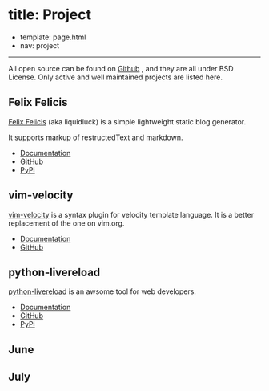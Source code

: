 # title: Project

- template: page.html
- nav: project

--------------

All open source can be found on [Github](https://github.com/lepture) ,
and they are all under BSD License.
Only active and well maintained projects are listed here.


## Felix Felicis

[Felix Felicis](http://lepture.com/project/liquidluck/) (aka liquidluck)
is a simple lightweight static blog generator.

It supports markup of restructedText and markdown.

+ [Documentation](https://github.com/lepture/liquidluck/wiki)
+ [GitHub](https://github.com/lepture/liquidluck)
+ [PyPi](http://pypi.python.org/pypi/liquidluck)


## vim-velocity

[vim-velocity](http://lepture.com/work/vim-velocity-syntax/) is a syntax plugin
for velocity template language. It is a better replacement of the one on vim.org.

+ [Documentation](http://lepture.com/work/vim-velocity-syntax/)
+ [GitHub](https://github.com/lepture/vim-velocity)

## python-livereload

[python-livereload](http://lepture.com/project/livereload/) is an awsome tool for
web developers.

+ [Documentation](http://livereload.readthedocs.org/)
+ [GitHub](https://github.com/lepture/python-livereload)
+ [PyPi](http://pypi.python.org/pypi/livereload)

## June


## July
